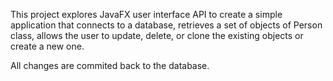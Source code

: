 This project explores JavaFX user interface API to create a simple application that connects to a database,
retrieves a set of objects of Person class, allows the user to update, delete, or clone the existing objects or create a new one.

All changes are commited back to the database.
